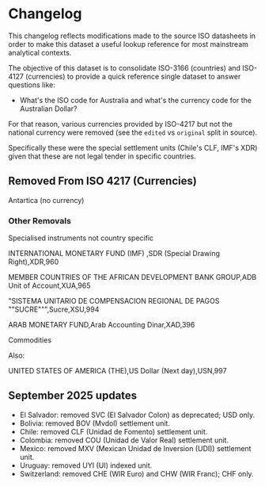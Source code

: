 # Changelog 

This changelog reflects modifications made to the source ISO datasheets in order to make this dataset a useful lookup reference for most mainstream analytical contexts. 

The objective of this dataset is to consolidate ISO-3166 (countries) and ISO-4127 (currencies) to provide a quick reference single dataset to answer questions like:

- What's the ISO code for Australia and what's the currency code for the Australian Dollar?

For that reason, various currencies provided by ISO-4217 but not the national currency were removed (see the `edited` vs `original` split in source). 

Specifically these were the special settlement units (Chile's CLF, IMF's XDR) given that these are not legal tender in specific countries. 


## Removed From ISO 4217 (Currencies)


Antartica (no currency)

### Other Removals

Specialised instruments not country specific

INTERNATIONAL MONETARY FUND (IMF) ,SDR (Special Drawing Right),XDR,960

MEMBER COUNTRIES OF THE AFRICAN DEVELOPMENT BANK GROUP,ADB Unit of Account,XUA,965

"SISTEMA UNITARIO DE COMPENSACION REGIONAL DE PAGOS ""SUCRE""",Sucre,XSU,994

ARAB MONETARY FUND,Arab Accounting Dinar,XAD,396

Commodities

Also:

UNITED STATES OF AMERICA (THE),US Dollar (Next day),USN,997

## September 2025 updates

- El Salvador: removed SVC (El Salvador Colon) as deprecated; USD only.
- Bolivia: removed BOV (Mvdol) settlement unit.
- Chile: removed CLF (Unidad de Fomento) settlement unit.
- Colombia: removed COU (Unidad de Valor Real) settlement unit.
- Mexico: removed MXV (Mexican Unidad de Inversion (UDI)) settlement unit.
- Uruguay: removed UYI (UI) indexed unit.
- Switzerland: removed CHE (WIR Euro) and CHW (WIR Franc); CHF only.
